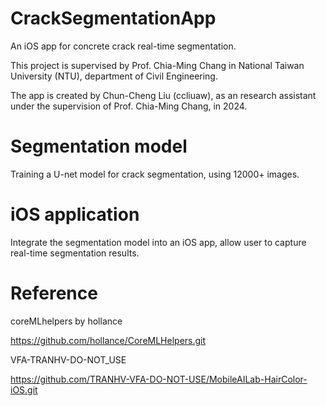 # CrackSegmentationApp
An iOS app for concrete crack real-time segmentation.

This project is supervised by Prof. Chia-Ming Chang in National Taiwan University (NTU), department of Civil Engineering.

The app is created by Chun-Cheng Liu (ccliuaw), as an research assistant under the supervision of Prof. Chia-Ming Chang, in 2024.

# Segmentation model
Training a U-net model for crack segmentation, using 12000+ images.

# iOS application
Integrate the segmentation model into an iOS app, allow user to capture real-time segmentation results.

# Reference
coreMLhelpers by hollance

https://github.com/hollance/CoreMLHelpers.git

VFA-TRANHV-DO-NOT_USE

https://github.com/TRANHV-VFA-DO-NOT-USE/MobileAILab-HairColor-iOS.git
